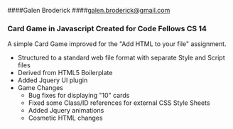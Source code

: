 ####Galen Broderick
####galen.broderick@gmail.com

### Card Game in Javascript Created for Code Fellows CS 14
A simple Card Game improved for the "Add HTML to your file" assignment.
- Structured to a standard web file format with separate Style and Script files
- Derived from HTML5 Boilerplate
- Added Jquery UI plugin
- Game Changes
  - Bug fixes for displaying "10" cards
  - Fixed some Class/ID references for external CSS Style Sheets
  - Added Jquery animations
  - Cosmetic HTML changes